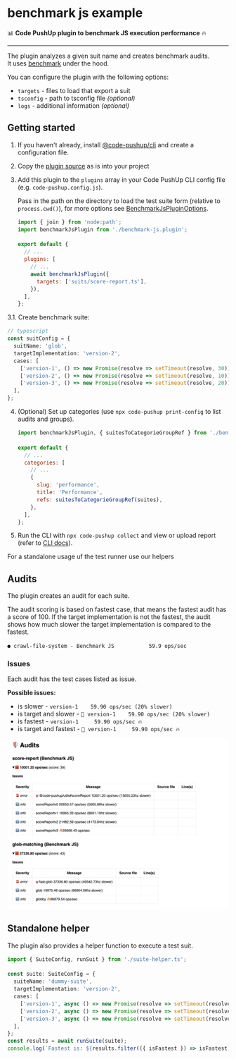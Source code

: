 # benchmark js example

📊️ **Code PushUp plugin to benchmark JS execution performance** 🔥

---

The plugin analyzes a given suit name and creates benchmark audits.  
It uses [benchmark](https://www.npmjs.com/package/benchmark) under the hood.

You can configure the plugin with the following options:

- `targets` - files to load that export a suit
- `tsconfig` - path to tsconfig file _(optional)_
- `logs` - additional information _(optional)_

## Getting started

1. If you haven't already, install [@code-pushup/cli](../../../../packages/cli/README.md) and create a configuration file.

2. Copy the [plugin source](./src/) as is into your project

3. Add this plugin to the `plugins` array in your Code PushUp CLI config file (e.g. `code-pushup.config.js`).

   Pass in the path on the directory to load the test suite form (relative to `process.cwd()`), for more options see [BenchmarkJsPluginOptions]().

   ```js
   import { join } from 'node:path';
   import benchmarkJsPlugin from './benchmark-js.plugin';

   export default {
     // ...
     plugins: [
       // ...
       await benchmarkJsPlugin({
         targets: ['suits/score-report.ts'],
       }),
     ],
   };
   ```

3.1. Create benchmark suite:

```ts
// typescript
const suitConfig = {
  suitName: 'glob',
  targetImplementation: 'version-2',
  cases: [
    ['version-1', () => new Promise(resolve => setTimeout(resolve, 30))],
    ['version-2', () => new Promise(resolve => setTimeout(resolve, 10))],
    ['version-3', () => new Promise(resolve => setTimeout(resolve, 20))],
  ],
};
```

4. (Optional) Set up categories (use `npx code-pushup print-config` to list audits and groups).

   ```js
   import benchmarkJsPlugin, { suitesToCategorieGroupRef } from './benchmark-js.plugin';

   export default {
     // ...
     categories: [
       // ...
       {
         slug: 'performance',
         title: 'Performance',
         refs: suitesToCategorieGroupRef(suites),
       },
     ],
   };
   ```

5. Run the CLI with `npx code-pushup collect` and view or upload report (refer to [CLI docs](../../../../packages/cli/README.m)).

For a standalone usage uf the test runner use our helpers

## Audits

The plugin creates an audit for each suite.

The audit scoring is based on fastest case, that means the fastest audit has a score of 100.
If the target implementation is not the fastest, the audit shows how much slower the target implementation is compared to the fastest.

`● crawl-file-system - Benchmark JS           59.9 ops/sec`

### Issues

Each audit has the test cases listed as issue.

**Possible issues:**

- is slower - `version-1    59.90 ops/sec (20% slower)`
- is target and slower - `🎯 version-1    59.90 ops/sec (20% slower)`
- is fastest - `version-1     59.90 ops/sec 🔥 `
- is target and fastest - `🎯 version-1     59.90 ops/sec 🔥`

<img width="600px" src="./docs/images/audits-readme-example.png">

## Standalone helper

The plugin also provides a helper function to execute a test suit.

```ts
import { SuiteConfig, runSuit } from './suite-helper.ts';

const suite: SuiteConfig = {
  suiteName: 'dummy-suite',
  targetImplementation: 'version-2',
  cases: [
    ['version-1', async () => new Promise(resolve => setTimeout(resolve, 30))],
    ['version-2', async () => new Promise(resolve => setTimeout(resolve, 50))],
    ['version-3', async () => new Promise(resolve => setTimeout(resolve, 80))],
  ],
};
const results = await runSuite(suite);
console.log(`Fastest is: ${results.filter(({ isFastest }) => isFastest)}`);
```
